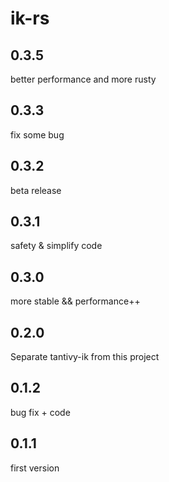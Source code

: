 # ik-rs
## 0.3.5
better performance and more rusty

## 0.3.3
fix some bug

## 0.3.2
beta release
## 0.3.1
safety & simplify code

## 0.3.0
more stable && performance++

## 0.2.0
Separate tantivy-ik from this project

## 0.1.2
bug fix + code

## 0.1.1
first version